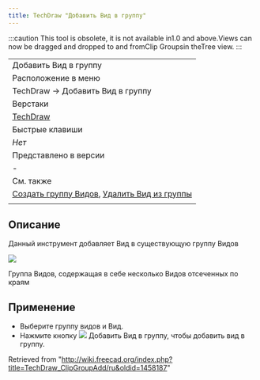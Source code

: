 ```yaml
---
title: TechDraw "Добавить Вид в группу"
---
```

:::caution
This tool is obsolete, it is not available in1.0 and above.Views can now be dragged and dropped to and fromClip Groupsin theTree view.
:::

|  |
| --- |
| Добавить Вид в группу |
| Расположение в меню |
| TechDraw → Добавить Вид в группу |
| Верстаки |
| [TechDraw](/TechDraw_Workbench/ru "TechDraw Workbench/ru") |
| Быстрые клавиши |
| *Нет* |
| Представлено в версии |
| - |
| См. также |
| [Создать группу Видов](/TechDraw_ClipGroup/ru "TechDraw ClipGroup/ru"), [Удалить Вид из группы](/TechDraw_ClipGroupRemove/ru "TechDraw ClipGroupRemove/ru") |
|  |

## Описание

Данный инструмент добавляет Вид в существующую группу Видов

![](/images/TechDraw_Clipview.png)

Группа Видов, содержащая в себе несколько Видов отсеченных по краям

## Применение

* Выберите группу видов и Вид.
* Нажмите кнопку ![](/images/TechDraw_ClipGroupAdd.svg) Добавить Вид в группу, чтобы добавить вид в группу.

Retrieved from "<http://wiki.freecad.org/index.php?title=TechDraw_ClipGroupAdd/ru&oldid=1458187>"